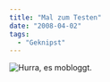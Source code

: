 ```yaml
---
title: "Mal zum Testen"
date: "2008-04-02"
tags:
  - "Geknipst"
---
```


![Hurra, es mobloggt.](/images/codecandies/20080402-164905-1.jpg)
